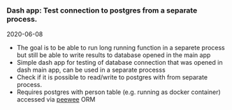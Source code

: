 ### Dash app: Test connection to postgres from a separate process. 
2020-06-08

- The goal is to be able to run long running function in a separete process but still be able to write results to database opened in the main app
- Simple dash app for testing of database connection that was opened in dash main app, can be used in a separate processs
- Check if it is possible to read/write to postgres with from separate process.
- Requires postgres with person table (e.g. running as docker container) accessed via [peewee](http:\\peewee) ORM